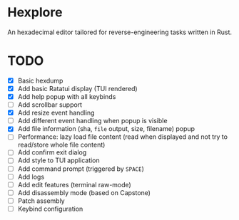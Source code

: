 # Hexplore

An hexadecimal editor tailored for reverse-engineering tasks written in Rust.

# TODO

- [x] Basic hexdump
- [x] Add basic Ratatui display (TUI rendered)
- [x] Add help popup with all keybinds
- [ ] Add scrollbar support
- [x] Add resize event handling
- [ ] Add different event handling when popup is visible
- [x] Add file information (sha, `file` output, size, filename) popup
- [ ] Performance: lazy load file content (read when displayed and not try to read/store whole file content)
- [ ] Add confirm exit dialog
- [ ] Add style to TUI application
- [ ] Add command prompt (triggered by `SPACE`)
- [ ] Add logs
- [ ] Add edit features (terminal raw-mode)
- [ ] Add disassembly mode (based on Capstone)
- [ ] Patch assembly
- [ ] Keybind configuration
